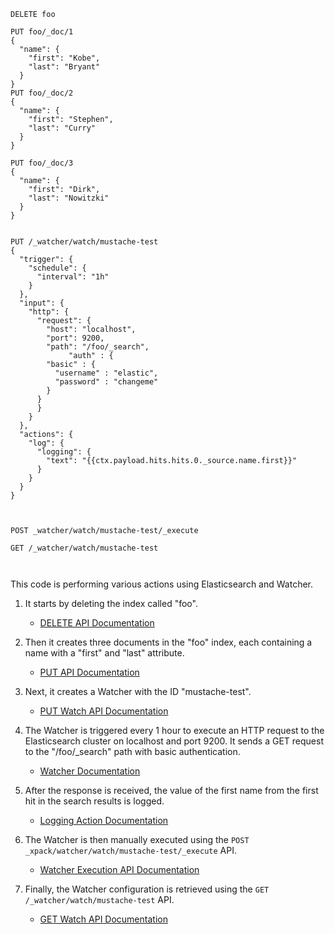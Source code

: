 ```
DELETE foo

PUT foo/_doc/1
{
  "name": {
    "first": "Kobe",
    "last": "Bryant"
  }
} 
PUT foo/_doc/2
{
  "name": {
    "first": "Stephen",
    "last": "Curry"
  }
} 

PUT foo/_doc/3
{
  "name": {
    "first": "Dirk",
    "last": "Nowitzki"
  }
} 


PUT /_watcher/watch/mustache-test
{
  "trigger": {
    "schedule": {
      "interval": "1h"
    }
  },
  "input": {
    "http": {
      "request": {
        "host": "localhost",
        "port": 9200,
        "path": "/foo/_search",
             "auth" : {
        "basic" : {
          "username" : "elastic",
          "password" : "changeme"
        }
      }
      }
    }
  },
  "actions": {
    "log": {
      "logging": {
        "text": "{{ctx.payload.hits.hits.0._source.name.first}}"
      }
    }
  }
} 



POST _watcher/watch/mustache-test/_execute

GET /_watcher/watch/mustache-test



```


This code is performing various actions using Elasticsearch and Watcher.

1. It starts by deleting the index called "foo".
   - [DELETE API Documentation](https://www.elastic.co/guide/en/elasticsearch/reference/current/docs-delete.html)

2. Then it creates three documents in the "foo" index, each containing a name with a "first" and "last" attribute.
   - [PUT API Documentation](https://www.elastic.co/guide/en/elasticsearch/reference/current/docs-create.html)

3. Next, it creates a Watcher with the ID "mustache-test".
   - [PUT Watch API Documentation](https://www.elastic.co/guide/en/elasticsearch/reference/current/watcher-api-put-watch.html)

4. The Watcher is triggered every 1 hour to execute an HTTP request to the Elasticsearch cluster on localhost and port 9200. It sends a GET request to the "/foo/_search" path with basic authentication.
   - [Watcher Documentation](https://www.elastic.co/guide/en/elasticsearch/reference/current/watcher-api.html)

5. After the response is received, the value of the first name from the first hit in the search results is logged.
   - [Logging Action Documentation](https://www.elastic.co/guide/en/elasticsearch/reference/current/actions-logging.html)

6. The Watcher is then manually executed using the `POST _xpack/watcher/watch/mustache-test/_execute` API.
   - [Watcher Execution API Documentation](https://www.elastic.co/guide/en/elasticsearch/reference/current/watcher-api-execute-watch.html)

7. Finally, the Watcher configuration is retrieved using the `GET /_watcher/watch/mustache-test` API.
   - [GET Watch API Documentation](https://www.elastic.co/guide/en/elasticsearch/reference/current/watcher-api-get-watch.html)
